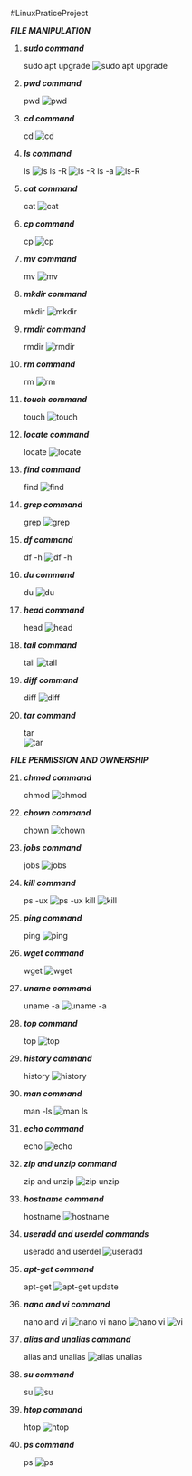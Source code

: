 #LinuxPraticeProject

***FILE MANIPULATION***

1. ***sudo command***

    sudo apt upgrade
![sudo apt upgrade ](https://github.com/Sommie007/LinuxPraticeProject/assets/139817771/50014478-56a6-45c2-832b-4d5d8c8584d7)

2. ***pwd command***

    pwd
![pwd](https://github.com/Sommie007/LinuxPraticeProject/assets/139817771/fb6f6085-4d6c-4fff-9a52-8bc68c545dcd)

3. ***cd command***

    cd
    ![cd](https://github.com/Sommie007/LinuxPraticeProject/assets/139817771/317697a1-dfcd-4ee4-94f1-ba6b0622af0c)
4. ***ls command***

    ls
  ![ls](https://github.com/Sommie007/LinuxPraticeProject/assets/139817771/0ab6fe3c-2758-4336-b87e-4baffc5c0c40)
    ls -R
    ![ls -R](https://github.com/Sommie007/LinuxPraticeProject/assets/139817771/a8018da4-5b49-4b52-9469-564bf7b185c1)
    ls -a
    ![ls-R](https://github.com/Sommie007/LinuxPraticeProject/assets/139817771/7fee3ff9-8fb1-4fbc-aff1-b1bb29944160)

5. ***cat command***

    cat
    ![cat](https://github.com/Sommie007/LinuxPraticeProject/assets/139817771/c4eacf77-bb86-429a-97bd-5632d3e3d438)

6.  ***cp command***

    cp
   ![cp](https://github.com/Sommie007/LinuxPraticeProject/assets/139817771/cde7d7ca-4a1b-4447-a474-f5568c1714b1)

7.  ***mv command***

    mv
    ![mv](https://github.com/Sommie007/LinuxPraticeProject/assets/139817771/2bf0e030-5720-4ea4-a347-ba808c334333)

8.  ***mkdir command***
    
    mkdir
   ![mkdir](https://github.com/Sommie007/LinuxPraticeProject/assets/139817771/16d7920f-7ce6-4b8c-ab72-b65aa9796b25)

9. ***rmdir command***

    rmdir
    ![rmdir](https://github.com/Sommie007/LinuxPraticeProject/assets/139817771/ccd76490-51e0-4744-bbae-07841ff7849f)

10. ***rm command***

    rm
    ![rm](https://github.com/Sommie007/LinuxPraticeProject/assets/139817771/d13144dc-280e-4e3b-aa7c-7373a1e04358)

11. ***touch command***

    touch
    ![touch](https://github.com/Sommie007/LinuxPraticeProject/assets/139817771/efe17a9c-b80e-41df-8c81-f9ce1abdc1c8)

12. ***locate command***

    locate
   ![locate](https://github.com/Sommie007/LinuxPraticeProject/assets/139817771/a03c543a-b582-4eeb-9992-21cfee7e9c25)

13. ***find command***

    find
    ![find](https://github.com/Sommie007/LinuxPraticeProject/assets/139817771/8ebe40f9-8c43-4bcd-aff3-090bfbad51bf)

14. ***grep command***

    grep
    ![grep](https://github.com/Sommie007/LinuxPraticeProject/assets/139817771/45821db6-3123-44de-a842-5fef6cc5fbd0)

15. ***df command***

    df -h
    ![df -h](https://github.com/Sommie007/LinuxPraticeProject/assets/139817771/5405b16c-2dbf-40dd-97ff-8effcd0ffaa7)

16. ***du command***

    du
    ![du](https://github.com/Sommie007/LinuxPraticeProject/assets/139817771/ba2f93a4-80af-473a-8d21-eeabc706e933)

17. ***head command***

    head
    ![head](https://github.com/Sommie007/LinuxPraticeProject/assets/139817771/f8696242-8970-4487-9f15-d233125c7e0a)

18. ***tail command***

    tail
    ![tail](https://github.com/Sommie007/LinuxPraticeProject/assets/139817771/6336b34a-8012-4c44-9bfb-a987c39f0468)

19. ***diff command***

    diff
    ![diff](https://github.com/Sommie007/LinuxPraticeProject/assets/139817771/9a6808c8-1371-4e20-ac82-e560e13cc931)

20. ***tar command***

     tar   
    ![tar](https://github.com/Sommie007/LinuxPraticeProject/assets/139817771/7c1e7cb5-b743-4d00-ade6-bf35992cd4a3)

***FILE PERMISSION AND OWNERSHIP***

21. ***chmod command***

    chmod
    ![chmod](https://github.com/Sommie007/LinuxPraticeProject/assets/139817771/7cfc95ce-2c99-496e-89e4-69abfbfc0944)

22. ***chown command***

    chown
    ![chown](https://github.com/Sommie007/LinuxPraticeProject/assets/139817771/3777a5a0-4515-4807-8f0f-065448024b81)

23. ***jobs command***

    jobs
    ![jobs](https://github.com/Sommie007/LinuxPraticeProject/assets/139817771/535bb890-b9a5-44f2-98a0-33e73d7808fa)

24. ***kill command***

    ps -ux
    ![ps -ux](https://github.com/Sommie007/LinuxPraticeProject/assets/139817771/277e46d7-4fb9-4958-a34e-8a9a17966daf)
    kill
    ![kill](https://github.com/Sommie007/LinuxPraticeProject/assets/139817771/2ec23521-55b1-4442-89c0-5961a3cc0f9f)

25. ***ping command***

    ping
    ![ping](https://github.com/Sommie007/LinuxPraticeProject/assets/139817771/e75a8412-a809-4e04-b8ea-3cc164e0a872)

26. ***wget command***

    wget
   ![wget](https://github.com/Sommie007/LinuxPraticeProject/assets/139817771/223a2a9c-63e4-432f-bc85-8bc9fe6fc71e)

27. ***uname command***

    uname -a
    ![uname -a](https://github.com/Sommie007/LinuxPraticeProject/assets/139817771/0ce0b04c-625b-4b2e-8c29-4261fb41ba6e)

28. ***top command***

    top
    ![top](https://github.com/Sommie007/LinuxPraticeProject/assets/139817771/cddf800c-c281-463b-98aa-f63dfa2f7faf)

29. ***history command***
    
    history
    ![history](https://github.com/Sommie007/LinuxPraticeProject/assets/139817771/57f09376-910f-483d-97ed-d7a829c88f13)

30. ***man command***

    man -ls
   ![man ls](https://github.com/Sommie007/LinuxPraticeProject/assets/139817771/cf8e2810-9619-4211-90fb-b8cfdc467353)

31. ***echo command***

    echo
   ![echo](https://github.com/Sommie007/LinuxPraticeProject/assets/139817771/a39e8fbe-27c9-4501-afbd-036b10ec2a8e)

32. ***zip and unzip command***

    zip and unzip
    ![zip   unzip](https://github.com/Sommie007/LinuxPraticeProject/assets/139817771/231163e5-278f-42ce-a7b9-2d7dcda72464)

33. ***hostname command***

    hostname
   ![hostname](https://github.com/Sommie007/LinuxPraticeProject/assets/139817771/4506f83e-41d4-4764-ac32-e19337902dbe)

34. ***useradd and userdel commands***

    useradd and userdel
    ![useradd](https://github.com/Sommie007/LinuxPraticeProject/assets/139817771/c42bded5-d8ba-401f-9cfb-5e20344a0bac)

35. ***apt-get command***

    apt-get
    ![apt-get update](https://github.com/Sommie007/LinuxPraticeProject/assets/139817771/82cf71bf-c748-443f-bb69-bbb4e1ba7d17)

36. ***nano and vi command***

    nano and vi
    ![nano   vi](https://github.com/Sommie007/LinuxPraticeProject/assets/139817771/40f0d1e3-97c2-469f-9d36-02472b97eba8)
    nano
    ![nano](https://github.com/Sommie007/LinuxPraticeProject/assets/139817771/3a331641-80fa-4c8e-a333-a2e8ea950023)
    vi
    ![vi](https://github.com/Sommie007/LinuxPraticeProject/assets/139817771/63435fc5-caed-4369-8d70-4b86da4b1333)

37. ***alias and unalias command***

    alias and unalias
    ![alias   unalias](https://github.com/Sommie007/LinuxPraticeProject/assets/139817771/20826fab-de07-487b-8cac-ae2ac6faa1d4)

38. ***su command***

    su
    ![su](https://github.com/Sommie007/LinuxPraticeProject/assets/139817771/9f02b151-59b6-42e3-8a96-25dc9d2cde4f)

39. ***htop command***

    htop
    ![htop](https://github.com/Sommie007/LinuxPraticeProject/assets/139817771/72d79800-29b0-4223-b0f4-dbac7b0c22dc)

40. ***ps command***

    ps
    ![ps](https://github.com/Sommie007/LinuxPraticeProject/assets/139817771/c91b53e0-c2c4-470d-8516-325f8c13e5d9)



